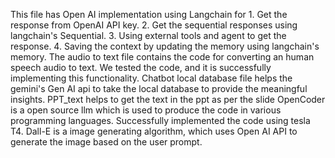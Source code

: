 This file has Open AI implementation using Langchain for 1. Get the response from OpenAI API key. 2. Get the sequential responses using langchain's Sequential. 3. Using external tools and agent to get the response. 4. Saving the context by updating the memory using langchain's memory.
The audio to text file contains the code for converting an human speech audio to text. We tested the code, and it is successfully implementing this functionality.
Chatbot local database file helps the gemini's Gen AI api to take the local database to provide the meaningful insights.
PPT_text helps to get the text in the ppt as per the slide
OpenCoder is a open source llm which is used to produce the code in various programming languages. Successfully implemented the code using tesla T4.
Dall-E is a image generating algorithm, which uses Open AI API to generate the image based on the user prompt.
